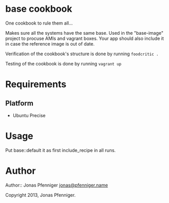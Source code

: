 # base cookbook

One cookbook to rule them all...

Makes sure all the systems have the same base. Used in the "base-image"
project to procuse AMIs and vagrant boxes. Your app should also include it in
case the reference image is out of date.

Verification of the cookbook's structure is done by running
`foodcritic .`

Testing of the cookbook is done by running `vagrant up`

# Requirements

Platform
--------

* Ubuntu Precise

# Usage

Put base::default it as first include_recipe in all runs.

# Author

Author:: Jonas Pfenniger <jonas@pfenniger.name>

Copyright 2013, Jonas Pfenniger.
